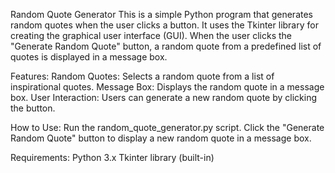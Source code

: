 
Random Quote Generator
This is a simple Python program that generates random quotes when the user clicks a button. It uses the Tkinter library for creating the graphical user interface (GUI). When the user clicks the "Generate Random Quote" button, a random quote from a predefined list of quotes is displayed in a message box.

Features:
Random Quotes: Selects a random quote from a list of inspirational quotes.
Message Box: Displays the random quote in a message box.
User Interaction: Users can generate a new random quote by clicking the button.

How to Use:
Run the random_quote_generator.py script.
Click the "Generate Random Quote" button to display a new random quote in a message box.

Requirements:
Python 3.x
Tkinter library (built-in)
